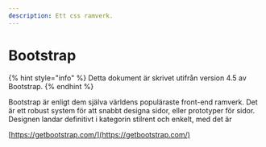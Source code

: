 ```yaml
---
description: Ett css ramverk.
---
```


# Bootstrap

{% hint style="info" %}
Detta dokument är skrivet utifrån version 4.5 av Bootstrap.
{% endhint %}

Bootstrap är enligt dem själva världens populäraste front-end ramverk. Det är ett robust system för att snabbt designa sidor, eller prototyper för sidor. Designen landar definitivt i kategorin stilrent och enkelt, med det är 



[https://getbootstrap.com/](https://getbootstrap.com/)

